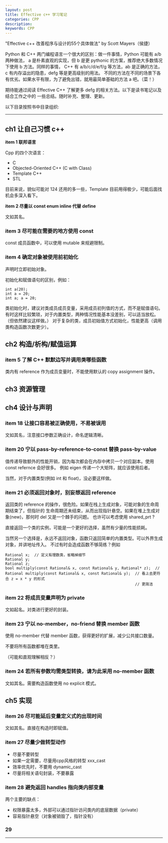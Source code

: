 ```yaml
---
layout: post
title: Effective c++ 学习笔记
categories: CPP
description: 
keywords: CPP
---
```


"Effective c++ 改善程序与设计的55个具体做法" by Scott Mayers（侯捷）

Python 和 C++ 两门编程语言一个很大的区别：做一件事情，Python 可能有 a/b 两种做法，
a 是朴素直观的实现，但 b 是更 pythonic 的方案，推荐绝大多数情况下使用 b 方法。同样的事情，
 C++ 有 a/b/c/d/e/f/g 等方法，ab 是正确的方法，c 有内存溢出的隐患，defg 等是更高级别的用法。
不同的方法在不同的场景下各有优劣。如果水平有限，为了避免出错，就用最简单基础的方法 a 吧。（菜！）

期待能通过阅读 Effective C++ 了解更多 defg 的相关方法。以下是读书笔记以及结合工作之中的
一些总结。随时补充、整理、更新。
 
以下目录按照书中目录组织: 

---
## ch1 让自己习惯 c++
**item 1 联邦语言**

Cpp 的四个次语言：
- C
- Objected-Oriented C++ (C with Class)
- Template C++
- STL

目前来说，貌似可能对 124 还用的多一些，Template 目前用得极少，可能后面找机会多深入看下。

**item 2 尽量以 const enum inline 代替 define**

文如其名。

### item 3 尽可能在需要的地方使用 const 

const 成员函数中，可以使用 mutable 来规避限制。

### item 4 确定对象被使用前初始化

声明时立即初始对象。

初始化和赋值语句的区别，例如：

```text
int a(20);
int a = 20;
int a; a = 20;
```

类初始化时，建议对类成员成员变量，采用成员初列值的方式，而不是赋值语句。
有时这样比较繁琐，对于内置类型，两种情况性能基本没差别，可以适当放松。（但依然建议这样做。）
对于复杂的类，成员初始值方式初始化，性能更高（调用类构造函数次数更少）。

## ch2 构造/析构/赋值运算

### item 5 了解 C++ 默默边写并调用类哪些函数

类内有 reference 作为成员变量时，不能使用默认的 copy assignment 操作。

## ch3 资源管理

## ch4 设计与声明

### item 18 让接口容易被正确使用，不易被误用

文如其名，注意接口参数正确设计，命名逻辑清晰。


### item 20 宁以 pass-by-reference-to-const 替换 pass-by-value

值️传递导致额外的性能开销，因为每次都会在内存中拷贝一个对应副本。使用 const refernce 会好很多。
例如 eigen 传递一个大矩阵，就应该使用后者。

当然，对于内置类型(例如 int 和 float)，没必要这样做。 

### item 21 必须返回对象时，别妄想返回 reference

返回类的 reference 的操作，很危险。如果在栈上生成对象，可能对象的生命周期结束了，但指针的
生命周期还未结束，从而出现指针悬空。如果在堆上生成对象(new)，那何时 del 又是一个棘手的问题。
也许可以考虑使用 shared_prt ?

直接返回一个类的实例，可能是一个更好的选择，虽然有少量的性能损耗。

当然另一个选择是，永远不返回对象，函数只返回简单的内置类型。可以外界生成对象，并讲地址传入。
不过有时会造成函数不够简练？例如

```text
Rational x;  // 定义有理数类，省略掉细节
Rational y;
Rational z;
bool multiply(const Rational& x, const Rational& y, Rational* z);  //  
Rational multiply(const Rational& x, const Rational& y);  // 看上去更符合 z = x * y 的形式
                                                          // 更简洁
```



### item 22 将成员变量声明为 private

文如起名。对类进行更好的封装。


### item 23 宁以 no-member，no-friend 替换 member 函数

使用 no-member 代替 member 函数，获得更好的扩展，减少公共接口数量。

不要将所有函数都堆在类里。

（可能和直观理解相反？）

### item 24 若所有参数均需类型转换，请为此采用 no-member 函数 

文如其名。需要构造函数使用 no explicit 模式。

## ch5 实现

### item 26 尽可能延后变量定义式的出现时间

文如其名。直接在构造时即赋值。

### item 27 尽量少做转型动作

- 尽量不要转型
- 如果一定需要，尽量用cpp风格的转型 xxx_cast
- 效率优先时，不要用 dynamic_cast
- 尽量将相关语句封装，不要暴露

### item 28 避免返回 handles 指向类内部变量

两个主要的缺点：

- 权限暴露太多，外部可以通过指针访问类内的底层数据（private）
- 容易指针悬空（对象被销毁了，指针没有）

### 29



---





